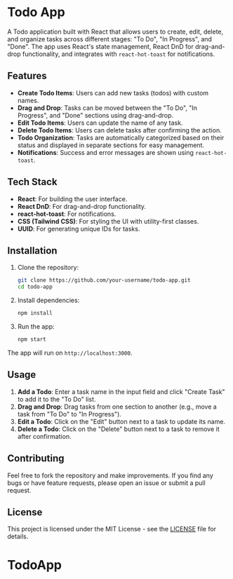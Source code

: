# Todo App

A Todo application built with React that allows users to create, edit, delete, and organize tasks across different stages: "To Do", "In Progress", and "Done". The app uses React's state management, React DnD for drag-and-drop functionality, and integrates with `react-hot-toast` for notifications.

## Features

- **Create Todo Items**: Users can add new tasks (todos) with custom names.
- **Drag and Drop**: Tasks can be moved between the "To Do", "In Progress", and "Done" sections using drag-and-drop.
- **Edit Todo Items**: Users can update the name of any task.
- **Delete Todo Items**: Users can delete tasks after confirming the action.
- **Todo Organization**: Tasks are automatically categorized based on their status and displayed in separate sections for easy management.
- **Notifications**: Success and error messages are shown using `react-hot-toast`.

## Tech Stack

- **React**: For building the user interface.
- **React DnD**: For drag-and-drop functionality.
- **react-hot-toast**: For notifications.
- **CSS (Tailwind CSS)**: For styling the UI with utility-first classes.
- **UUID**: For generating unique IDs for tasks.

## Installation

1. Clone the repository:
    ```bash
    git clone https://github.com/your-username/todo-app.git
    cd todo-app
    ```

2. Install dependencies:
    ```bash
    npm install
    ```

3. Run the app:
    ```bash
    npm start
    ```

The app will run on `http://localhost:3000`.

## Usage

1. **Add a Todo**: Enter a task name in the input field and click "Create Task" to add it to the "To Do" list.
2. **Drag and Drop**: Drag tasks from one section to another (e.g., move a task from "To Do" to "In Progress").
3. **Edit a Todo**: Click on the "Edit" button next to a task to update its name.
4. **Delete a Todo**: Click on the "Delete" button next to a task to remove it after confirmation.

## Contributing

Feel free to fork the repository and make improvements. If you find any bugs or have feature requests, please open an issue or submit a pull request.

## License

This project is licensed under the MIT License - see the [LICENSE](LICENSE) file for details.
# TodoApp
